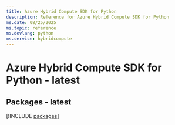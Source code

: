 ```yaml
---
title: Azure Hybrid Compute SDK for Python
description: Reference for Azure Hybrid Compute SDK for Python
ms.date: 08/25/2025
ms.topic: reference
ms.devlang: python
ms.service: hybridcompute
---
```

# Azure Hybrid Compute SDK for Python - latest
## Packages - latest
[!INCLUDE [packages](hybrid-compute-index.md)]